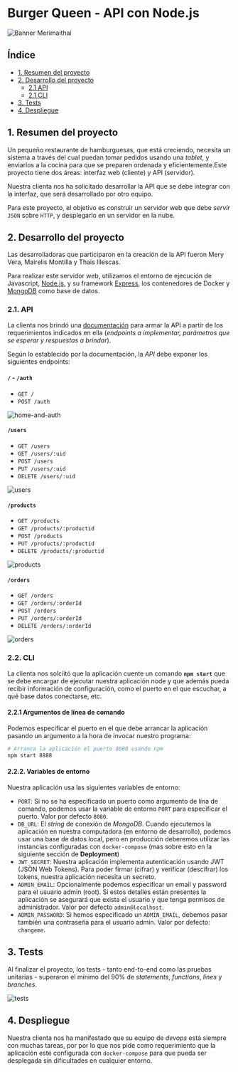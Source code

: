 # Burger Queen - API con Node.js

![Banner Merimaithai](https://lh3.googleusercontent.com/iSa5I3Cwle7oKMr8A4woyXqBsUq7bVgL3TscdLmF2NGkWWa2qqmb45S6ykxvguv6-rZfm746hYK5HApxAb10GUHSjZ75ncZ7KWTTAhnNTPkaSTsJPAsNTViGiNnEtiUEpdkiiXwkzTyIfE_rPVpWz01cw7KYR7TfkzSPYScQZOgSYw0zS9sgmgV5Fv6f7TuORyKOylrrktx1dvKMk6ULXvIPMgN_QcZhcW7xa2gqNpVS0c8xFafoJVYYLOQ3jelWdbH0llCWZ-1xGHIgpJ4YHocPfGwBOY2WKXnKxp7O3ceZAMWnnI3BOh--w4Axn_yUcX5S8CnvqH2wlKMJJNqsT1D-n8yWC6Moam9bEU7qRzo9wOgQmfkqVRedfWEuC-oP0VC85_kfWvDFO6WqwaEx6U7n-VFOC5VxzgfxBzf0W4H_iBIME1tPpMcZKDRXRn6bm-hvYgdqml2oMZVIEJO3jpgK6lF3yvjDoQ7gOTeArZIp7EJpaVxp_MAt2-stXfHlTYpXk3EX3r_cOpN4srYvsIV0K-S7mlaMJaw2rOlS6oRVrPbk4S7EYMfFRPBG3AOUZ1A8_HBwDPYwsKE9VYDAQc_h3EV6MrVuJazmqzjN1z6GXJdYrfraj2-2eiJ3PQ2K8CvTeXdAYzj_z4CJyfoDWVl2_YYlb4hV0UoW-pRW4jGiU6XJ7BTA1YYJ_HPSofEwYzUe6RtA6aAQ5WDbpUN3EheB=w1695-h621-no?authuser=0)

## Índice

* [1. Resumen del proyecto](#1-resumen-del-proyecto)
* [2. Desarrollo del proyecto](#2-desarrollo-del-proyecto)
  * [2.1 API](#2.1-api)
  * [2.1 CLI](#2.1-api)
* [3. Tests](#3-tests)
* [4. Despliegue](#4-despliegue)



## 1. Resumen del proyecto

Un pequeño restaurante de hamburguesas, que está creciendo, necesita un sistema a través del cual puedan tomar pedidos usando una _tablet_, y enviarlos a la cocina para que se preparen ordenada y eficientemente.Este proyecto tiene dos áreas: interfaz web (cliente) y API (servidor). 

Nuestra clienta nos ha solicitado desarrollar la API que se debe integrar con la interfaz, que será desarrollado por otro equipo.

Para este proyecto, el objetivo es construir un servidor web que debe _servir_ `JSON` sobre `HTTP`, y desplegarlo en un servidor en la nube.


## 2. Desarrollo del proyecto

Las desarrolladoras que participaron en la creación de la API fueron Mery Vera, Mairelis Montilla y Thais Illescas.

Para realizar este servidor web, utilizamos el entorno de ejecución de Javascript, [Node.js](https://nodejs.org/), y su framework [Express](https://expressjs.com/), los contenedores de Docker y [MongoDB](https://www.mongodb.com/) como base de datos.

### 2.1. API

La clienta nos brindó una [documentación](https://laboratoria.github.io/burger-queen-api/) para armar la API a partir de los requerimientos indicados en ella (_endpoints a implementar, parámetros que se esperar y respuestas a brindar_).

Según lo establecido por la documentación, la _API_ debe exponer los siguientes endpoints:

#### `/` - `/auth`

* `GET /`
* `POST /auth`

![home-and-auth](https://cutt.ly/TWilL9S)


#### `/users`

* `GET /users`
* `GET /users/:uid`
* `POST /users`
* `PUT /users/:uid`
* `DELETE /users/:uid`

![users](https://cutt.ly/vWil14T)


#### `/products`

* `GET /products`
* `GET /products/:productid`
* `POST /products`
* `PUT /products/:productid`
* `DELETE /products/:productid`

![products](https://cutt.ly/7Wil8jJ)


#### `/orders`

* `GET /orders`
* `GET /orders/:orderId`
* `POST /orders`
* `PUT /orders/:orderId`
* `DELETE /orders/:orderId`

![orders](https://cutt.ly/XWil7Td)


### 2.2. CLI

La clienta nos solciitó que la aplicación cuente un comando **`npm start`** que se debe encargar de ejecutar nuestra aplicación node y que además pueda recibir información de configuración, como el puerto en el que escuchar, a qué base datos conectarse, etc.

#### 2.2.1 Argumentos de línea de comando

Podemos especificar el puerto en el que debe arrancar la aplicación pasando un argumento a la hora de invocar nuestro programa:

```sh
# Arranca la aplicación el puerto 8080 usando npm
npm start 8888
```

#### 2.2.2. Variables de entorno

Nuestra aplicación usa las siguientes variables de entorno:

* `PORT`: Si no se ha especificado un puerto como argumento de lína de comando, podemos usar la variable de entorno `PORT` para especificar el puerto. Valor  por defecto `8080`.
* `DB_URL`: El _string_ de conexión de _MongoDB_. Cuando ejecutemos la  aplicación en nuestra computadora (en entorno de desarrollo), podemos usar una base de datos local, pero en producción deberemos utilizar las instancias configuradas con `docker-compose` (mas sobre esto en la siguiente sección de **Deployment**)
* `JWT_SECRET`: Nuestra aplicación implementa autenticación usando JWT (JSON Web Tokens). Para poder firmar (cifrar) y verificar (descifrar) los tokens, nuestra aplicación necesita un secreto. 
* `ADMIN_EMAIL`: Opcionalmente podemos especificar un email y password para el usuario admin (root). Si estos detalles están presentes la aplicación se asegurará que exista el usuario y que tenga permisos de administrador. Valor por defecto `admin@localhost`.
* `ADMIN_PASSWORD`: Si hemos especificado un `ADMIN_EMAIL`, debemos pasar también una contraseña para el usuario admin. Valor por defecto: `changeme`.



## 3. Tests 

Al finalizar el proyecto, los tests - tanto end-to-end como las pruebas unitarias - superaron el mínimo del 90% de _statements_, _functions_, _lines_ y _branches_. 

![tests](https://cutt.ly/TWizenx)



## 4. Despliegue

Nuestra clienta nos ha manifestado que su equipo de _devops_ está siempre con
muchas tareas, por por lo que nos pide como requerimiento que la aplicación esté
configurada con `docker-compose` para que pueda ser desplegada sin dificultades
en cualquier entorno.
